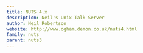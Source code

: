 ```yaml
---
title: NUTS 4.x
description: Neil's Unix Talk Server
author: Neil Robertson
website: http://www.ogham.demon.co.uk/nuts4.html
family: nuts
parent: nuts3
---
```

